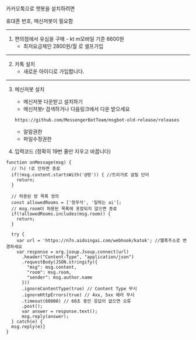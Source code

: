 
카카오톡으로 챗봇을 설치하려면

휴대폰 번호, 메신저봇이 필요함

---

1. 편의점에서 유심을 구매 - kt m모바일 기준 6600원
	- 최저요금제인 2800원/월 로 셀프가입 


---

2. 카톡 설치
   - 새로운 아이디로 가입합니다.


--- 

3. 메신저봇 설치 
	 -  메신저봇 다운받고 설치하기
	 - 메신저봇r 검색하거나 다음링크에서 다운 받으세요	 
	 ```url
	 https://github.com/MessengerBotTeam/msgbot-old-release/releases
	 ```
	
	- 알람권한
	- 파일수정권한
	

4. 입력코드 (정확히 19번 줄만 지우고 바꿉니다)
``` 
function onMessage(msg) {
  // ?나 !로 안하면 종료
  if(!msg.content.startsWith('@멍')) { //트리거로 걸릴 단어
    return;
  }

  // 허용된 방 목록 정의
  const allowedRooms = ['정우석', '일하는 ai'];
  // msg.room이 허용된 목록에 포함되지 않으면 종료
  if(!allowedRooms.includes(msg.room)) {
    return;
  }

  try {
    var url = 'https://n7n.aidoingai.com/webhook/katok'; //웹훅주소로 변경하세요
    var response = org.jsoup.Jsoup.connect(url)
      .header("Content-Type", "application/json")
      .requestBody(JSON.stringify({
        "msg": msg.content,
        "room": msg.room,
        "sender": msg.author.name
      }))
      .ignoreContentType(true) // Content Type 무시
      .ignoreHttpErrors(true) // 4xx, 5xx 에러 무시
      .timeout(60000) // 60초 동안 응답이 없으면 오류
      .post();
      var answer = response.text();
      msg.reply(answer);
  } catch(e) {
  msg.reply(e)}
}

```
